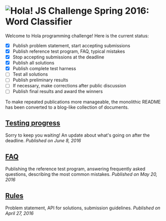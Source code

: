 # <img src=https://hola.org/img/logo.png alt="Hola!"> JS Challenge Spring 2016: Word Classifier

Welcome to Hola programming challenge! Here is the current status:

- [x] Publish problem statement, start accepting submissions
- [x] Publish reference test program, FAQ, typical mistakes
- [x] Stop accepting submissions at the deadline
- [x] Publish all solutions
- [x] Publish complete test harness
- [ ] Test all solutions
- [ ] Publish preliminary results
- [ ] If necessary, make corrections after public discussion
- [ ] Publish final results and award the winners

To make repeated publications more manageable, the monolithic README has been converted to a blog-like collection of documents.

## [Testing progress](blog/03-testing-progress.md)
Sorry to keep you waiting! An update about what's going on after the deadline.
*Published on June 8, 2016*

## [FAQ](blog/02-faq.md)
Publishing the reference test program, answering frequently asked questions, describing the most common mistakes.
*Published on May 20, 2016*

## [Rules](blog/01-rules.md)
Problem statement, API for solutions, submission guidelines.
*Published on April 27, 2016*
